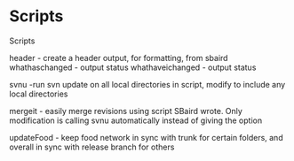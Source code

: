 Scripts
=======

Scripts

header - create a header output, for formatting, from sbaird
whathaschanged - output status
whathaveichanged - output status

svnu -run svn update on all local directories in script, modify to include any local directories

mergeit - easily merge revisions using script SBaird wrote. Only modification is calling svnu automatically instead of giving the option

updateFood - keep food network in sync with trunk for certain folders, and overall in sync with release branch for others
